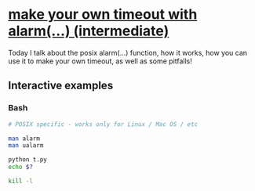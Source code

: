 # [make your own timeout with alarm(...) (intermediate)](https://youtu.be/vGWSdp9dyhI)

Today I talk about the posix alarm(...) function, how it works, how you can use it to make  your own timeout, as well as some pitfalls!

## Interactive examples

### Bash

```bash
# POSIX specific - works only for Linux / Mac OS / etc

man alarm
man ualarm

python t.py
echo $?

kill -l
```
